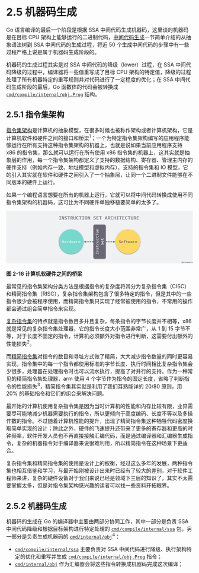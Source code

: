 # 2.5 机器码生成

Go 语言编译的最后一个阶段是根据 SSA 中间代码生成机器码，这里谈的机器码是在目标 CPU 架构上能够运行的二进制代码，[中间代码生成](https://draveness.me/golang/docs/part1-prerequisite/ch02-compile/golang-ir-ssa/)一节简单介绍的从抽象语法树到 SSA 中间代码的生成过程，将近 50 个生成中间代码的步骤中有一些过程严格上说是属于机器码生成阶段的。

机器码的生成过程其实是对 SSA 中间代码的降级（lower）过程，在 SSA 中间代码降级的过程中，编译器将一些值重写成了目标 CPU 架构的特定值，降级的过程处理了所有机器特定的重写规则并对代码进行了一定程度的优化；在 SSA 中间代码生成阶段的最后，Go 函数体的代码会被转换成 [`cmd/compile/internal/obj.Prog`](https://draveness.me/golang/tree/cmd/compile/internal/obj.Prog) 结构。

## 2.5.1 指令集架构

[指令集架构](https://en.wikipedia.org/wiki/Instruction_set_architecture)是计算机的抽象模型，在很多时候也被称作架构或者计算机架构，它是计算机软件和硬件之间的接口和桥梁<sup>1</sup>；一个为特定指令集架构编写的应用程序能够运行在所有支持这种指令集架构的机器上，也就是说如果当前应用程序支持 x86 的指令集，那么就可以运行在所有使用 x86 指令集的机器上，这其实就是抽象层的作用，每一个指令集架构都定义了支持的数据结构、寄存器、管理主内存的硬件支持（例如内存一致、地址模型和虚拟内存）、支持的指令集和 IO 模型，它的引入其实就在软件和硬件之间引入了一个抽象层，让同一个二进制文件能够在不同版本的硬件上运行。

如果一个编程语言想要在所有的机器上运行，它就可以将中间代码转换成使用不同指令集架构的机器码，这可比为不同硬件单独移植要简单的太多了。

![instruction-set-architecture](assets/2019-02-08-instruction-set-architecture.png)

**图 2-16 计算机软硬件之间的桥梁**



最常见的指令集架构分类方法是根据指令的复杂度将其分为复杂指令集（CISC）和精简指令集（RISC），复杂指令集架构包含了很多特定的指令，但是其中的一些指令很少会被程序使用，而精简指令集只实现了经常被使用的指令，不常用的操作都会通过组合简单指令来实现。

[复杂指令集](https://en.wikipedia.org/wiki/Complex_instruction_set_computer)的特点就是指令数目多并且复杂，每条指令的字节长度并不相等，x86 就是常见的复杂指令集处理器，它的指令长度大小范围非常广，从 1 到 15 字节不等，对于长度不固定的指令，计算机必须额外对指令进行判断，这需要付出额外的性能损失<sup>2</sup>。

而[精简指令集](https://en.wikipedia.org/wiki/Reduced_instruction_set_computer)对指令的数目和寻址方式做了精简，大大减少指令数量的同时更容易实现，指令集中的每一个指令都使用标准的字节长度、执行时间相比复杂指令集会少很多，处理器在处理指令时也可以流水执行，提高了对并行的支持。作为一种常见的精简指令集处理器，arm 使用 4 个字节作为指令的固定长度，省略了判断指令的性能损失<sup>3</sup>，精简指令集其实就是利用了我们耳熟能详的 20/80 原则，用 20% 的基础指令和它们的组合来解决问题。

最开始的计算机使用复杂指令集是因为当时计算机的性能和内存比较有限，业界需要尽可能地减少机器需要执行的指令，所以更倾向于高度编码、长度不等以及多操作数的指令。不过随着计算机性能的提升，出现了精简指令集这种牺牲代码密度换取简单实现的设计；除此之外，硬件的飞速提升还带来了更多的寄存器和更高的时钟频率，软件开发人员也不再直接接触汇编代码，而是通过编译器和汇编器生成指令，复杂的机器指令对于编译器来说很难利用，所以精简指令在这种场景下更适合。

复杂指令集和精简指令集的使用是设计上的权衡，经过这么多年的发展，两种指令集也相互借鉴和学习，与最开始刚被设计出来时已经有了较大的差别，对于软件工程师来讲，复杂的硬件设备对于我们来说已经是领域下三层的知识了，其实不太需要掌握太多，但是对指令集架构感兴趣的读者可以找一些资料开拓眼界。



## 2.5.2 机器码生成

机器码的生成在 Go 的编译器中主要由两部分协同工作，其中一部分是负责 SSA 中间代码降级和根据目标架构进行特定处理的 [`cmd/compile/internal/ssa`](https://github.com/golang/go/tree/master/src/cmd/compile/internal/ssa) 包，另一部分是负责生成机器码的 [`cmd/internal/obj`](https://github.com/golang/go/tree/master/src/cmd/internal/obj)<sup>4</sup>：

- [`cmd/compile/internal/ssa`](https://github.com/golang/go/tree/master/src/cmd/compile/internal/ssa) 主要负责对 SSA 中间代码进行降级、执行架构特定的优化和重写并生成 [`cmd/compile/internal/obj.Prog`](https://draveness.me/golang/tree/cmd/compile/internal/obj.Prog) 指令；
- [`cmd/internal/obj`](https://github.com/golang/go/tree/master/src/cmd/internal/obj) 作为汇编器会将这些指令转换成机器码完成这次编译；